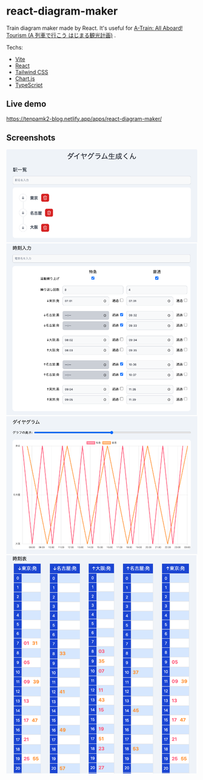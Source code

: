 # react-diagram-maker

Train diagram maker made by React.
It's useful for [A-Train: All Aboard! Tourism (A 列車で行こう はじまる観光計画)](https://store.steampowered.com/app/1685460/) .

Techs:

- [Vite](https://vitejs.dev/)
- [React](https://reactjs.org/)
- [Tailwind CSS](https://tailwindcss.com/)
- [Chart.js](https://www.chartjs.org/)
- [TypeScript](https://www.typescriptlang.org/)

## Live demo

<https://tenpamk2-blog.netlify.app/apps/react-diagram-maker/>

## Screenshots

![1](./img/1.png)
![2](./img/2.png)
![3](./img/3.png)
![4](./img/4.png)
